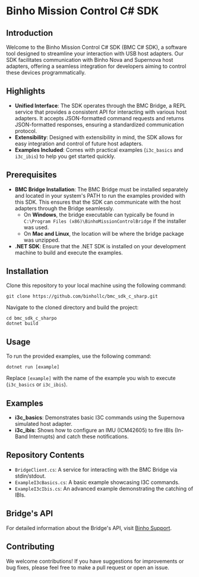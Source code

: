 # Binho Mission Control C# SDK

## Introduction

Welcome to the Binho Mission Control C# SDK (BMC C# SDK), a software tool designed to streamline your interaction with USB host adapters. Our SDK facilitates communication with Binho Nova and Supernova host adapters, offering a seamless integration for developers aiming to control these devices programmatically.

## Highlights

- **Unified Interface**: The SDK operates through the BMC Bridge, a REPL service that provides a consistent API for interacting with various host adapters. It accepts JSON-formatted command requests and returns JSON-formatted responses, ensuring a standardized communication protocol.
- **Extensibility**: Designed with extensibility in mind, the SDK allows for easy integration and control of future host adapters.
- **Examples Included**: Comes with practical examples (`i3c_basics` and `i3c_ibis`) to help you get started quickly.

## Prerequisites

- **BMC Bridge Installation**: The BMC Bridge must be installed separately and located in your system's PATH to run the examples provided with this SDK. This ensures that the SDK can communicate with the host adapters through the Bridge seamlessly.
  - On **Windows**, the bridge executable can typically be found in `C:\Program Files (x86)\BinhoMissionControlBridge` if the installer was used.
  - On **Mac and Linux**, the location will be where the bridge package was unzipped.
- **.NET SDK**: Ensure that the .NET SDK is installed on your development machine to build and execute the examples.

## Installation

Clone this repository to your local machine using the following command:

```
git clone https://github.com/binhollc/bmc_sdk_c_sharp.git
```

Navigate to the cloned directory and build the project:

```
cd bmc_sdk_c_sharpo
dotnet build
```

## Usage

To run the provided examples, use the following command:

```
dotnet run [example]
```

Replace `[example]` with the name of the example you wish to execute (`i3c_basics` or `i3c_ibis`).

## Examples

- **i3c_basics**: Demonstrates basic I3C commands using the Supernova simulated host adapter.
- **i3c_ibis**: Shows how to configure an IMU (ICM42605) to fire IBIs (In-Band Interrupts) and catch these notifications.

## Repository Contents

- `BridgeClient.cs`: A service for interacting with the BMC Bridge via stdin/stdout.
- `ExampleI3cBasics.cs`: A basic example showcasing I3C commands.
- `ExampleI3cIbis.cs`: An advanced example demonstrating the catching of IBIs.

## Bridge's API

For detailed information about the Bridge's API, visit [Binho Support](https://support.binho.io/bridge-supernova-api-1.0).

## Contributing

We welcome contributions! If you have suggestions for improvements or bug fixes, please feel free to make a pull request or open an issue.
